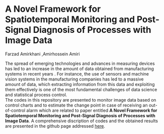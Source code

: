 # A Novel Framework for Spatiotemporal Monitoring and Post-Signal Diagnosis of Processes with Image Data
Farzad Amirkhani ,Amirhossein Amiri

The spread of emerging technologies and advances in measuring devices has led to an increase in the amount of data obtained from manufacturing systems in recent years . For instance, the use of sensors and machine vision systems in the manufacturing companies has led to a massive amount of data, which extracting information from this data and exploiting them effectively is one of the most fundamental challenges of data science and statistical process control.  
The codes in this repository are presented to monitor image data based on control charts and to estimate the change point in case of receiving an out-of-control alarm which are related to paper entitled **A Novel Framework for Spatiotemporal Monitoring and Post-Signal Diagnosis of Processes with Image Data**. A comprehensive discription of codes and the obtained results are presented in the github page addressed [here](https://fzdamirkhani.github.io/qrei_2019/).
